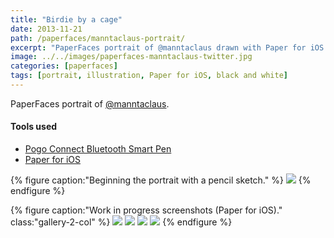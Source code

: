 ```yaml
---
title: "Birdie by a cage"
date: 2013-11-21
path: /paperfaces/manntaclaus-portrait/
excerpt: "PaperFaces portrait of @manntaclaus drawn with Paper for iOS on an iPad."
image: ../../images/paperfaces-manntaclaus-twitter.jpg
categories: [paperfaces]
tags: [portrait, illustration, Paper for iOS, black and white]
---
```


PaperFaces portrait of [@manntaclaus](https://twitter.com/manntaclaus).

#### Tools used

- [Pogo Connect Bluetooth Smart Pen](https://www.amazon.com/gp/product/B009K448L4/ref=as_li_ss_tl?ie=UTF8&camp=1789&creative=390957&creativeASIN=B009K448L4&linkCode=as2&tag=mademist-20)
- [Paper for iOS](https://paper.bywetransfer.com/)

{% figure caption:"Beginning the portrait with a pencil sketch." %}
[![](../../images/paperfaces-manntaclaus-process-1-750.jpg)](../../images/paperfaces-manntaclaus-process-1-lg.jpg)
{% endfigure %}

{% figure caption:"Work in progress screenshots (Paper for iOS)." class:"gallery-2-col" %}
[![](../../images/paperfaces-manntaclaus-process-2-600.jpg)](../../images/paperfaces-manntaclaus-process-2-lg.jpg)
[![](../../images/paperfaces-manntaclaus-process-3-600.jpg)](../../images/paperfaces-manntaclaus-process-3-lg.jpg)
[![](../../images/paperfaces-manntaclaus-process-4-600.jpg)](../../images/paperfaces-manntaclaus-process-4-lg.jpg)
[![](../../images/paperfaces-manntaclaus-process-5-600.jpg)](../../images/paperfaces-manntaclaus-process-5-lg.jpg)
{% endfigure %}
